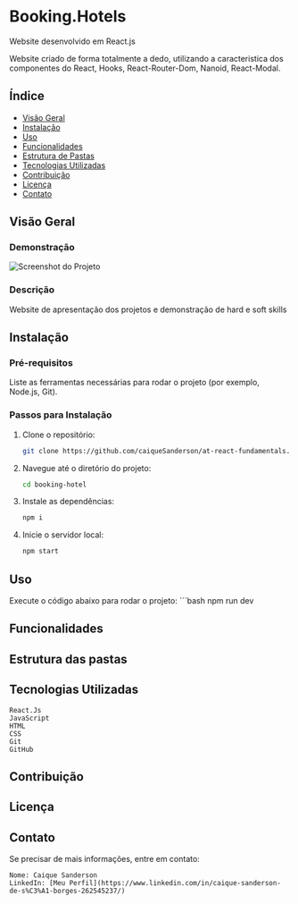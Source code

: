 # Booking.Hotels

Website desenvolvido em React.js

Website criado de forma totalmente a dedo, utilizando a caracteristica dos componentes do React, Hooks, React-Router-Dom, Nanoid, React-Modal.

## Índice

- [Visão Geral](#visão-geral)
- [Instalação](#instalação)
- [Uso](#uso)
- [Funcionalidades](#funcionalidades)
- [Estrutura de Pastas](#estrutura-de-pastas)
- [Tecnologias Utilizadas](#tecnologias-utilizadas)
- [Contribuição](#contribuição)
- [Licença](#licença)
- [Contato](#contato)

## Visão Geral

### Demonstração

![Screenshot do Projeto](link-para-imagem)

### Descrição

Website de apresentação dos projetos e demonstração de hard e soft skills

## Instalação

### Pré-requisitos

Liste as ferramentas necessárias para rodar o projeto (por exemplo, Node.js, Git).

### Passos para Instalação

1. Clone o repositório: 
   ```bash
   git clone https://github.com/caiqueSanderson/at-react-fundamentals.git

2. Navegue até o diretório do projeto:
   ```bash
   cd booking-hotel

3. Instale as dependências:
    ```bash
   npm i

4. Inicie o servidor local:
   ```bash
   npm start

## Uso

Execute o código abaixo para rodar o projeto:
    ```bash
    npm run dev

## Funcionalidades

## Estrutura das pastas

## Tecnologias Utilizadas
    React.Js
    JavaScript
    HTML
    CSS
    Git
    GitHub

## Contribuição

## Licença

## Contato
Se precisar de mais informações, entre em contato:

    Nome: Caique Sanderson
    LinkedIn: [Meu Perfil](https://www.linkedin.com/in/caique-sanderson-de-s%C3%A1-borges-262545237/)
